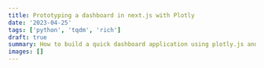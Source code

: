 ```yaml
---
title: Prototyping a dashboard in next.js with Plotly
date: '2023-04-25'
tags: ['python', 'tqdm', 'rich']
draft: true
summary: How to build a quick dashboard application using plotly.js and next.js
images: []
---
```


